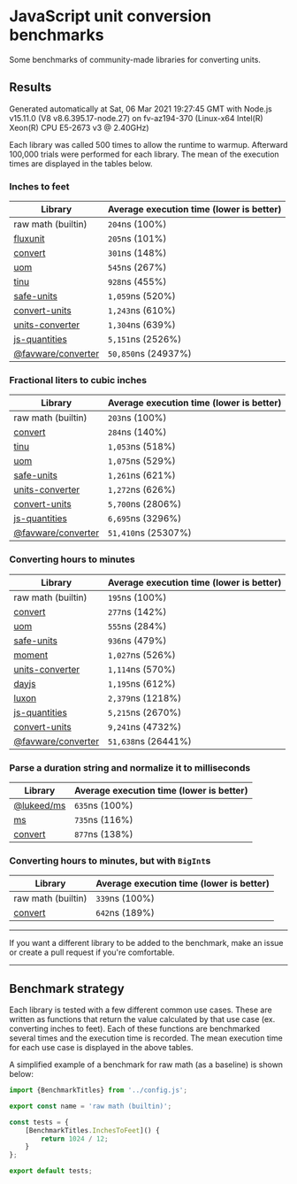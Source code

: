 # JavaScript unit conversion benchmarks

Some benchmarks of community-made libraries for converting units.

## Results

<!-- beginblock(results) -->

Generated automatically at Sat, 06 Mar 2021 19:27:45 GMT with Node.js v15.11.0 (V8 v8.6.395.17-node.27) on fv-az194-370 (Linux-x64 Intel(R) Xeon(R) CPU E5-2673 v3 @ 2.40GHz)

Each library was called 500 times to allow the runtime to warmup.
Afterward 100,000 trials were performed for each library.
The mean of the execution times are displayed in the tables below.

### Inches to feet

| Library                                                            | Average execution time (lower is better) |
| ------------------------------------------------------------------ | ---------------------------------------- |
| raw math (builtin)                                                 | `204`ns (100%)                           |
| [fluxunit](https://npmjs.com/package/fluxunit)                     | `205`ns (101%)                           |
| [convert](https://npmjs.com/package/convert)                       | `301`ns (148%)                           |
| [uom](https://npmjs.com/package/uom)                               | `545`ns (267%)                           |
| [tinu](https://npmjs.com/package/tinu)                             | `928`ns (455%)                           |
| [safe-units](https://npmjs.com/package/safe-units)                 | `1,059`ns (520%)                         |
| [convert-units](https://npmjs.com/package/convert-units)           | `1,243`ns (610%)                         |
| [units-converter](https://npmjs.com/package/units-converter)       | `1,304`ns (639%)                         |
| [js-quantities](https://npmjs.com/package/js-quantities)           | `5,151`ns (2526%)                        |
| [@favware/converter](https://npmjs.com/package/@favware/converter) | `50,850`ns (24937%)                      |

### Fractional liters to cubic inches

| Library                                                            | Average execution time (lower is better) |
| ------------------------------------------------------------------ | ---------------------------------------- |
| raw math (builtin)                                                 | `203`ns (100%)                           |
| [convert](https://npmjs.com/package/convert)                       | `284`ns (140%)                           |
| [tinu](https://npmjs.com/package/tinu)                             | `1,053`ns (518%)                         |
| [uom](https://npmjs.com/package/uom)                               | `1,075`ns (529%)                         |
| [safe-units](https://npmjs.com/package/safe-units)                 | `1,261`ns (621%)                         |
| [units-converter](https://npmjs.com/package/units-converter)       | `1,272`ns (626%)                         |
| [convert-units](https://npmjs.com/package/convert-units)           | `5,700`ns (2806%)                        |
| [js-quantities](https://npmjs.com/package/js-quantities)           | `6,695`ns (3296%)                        |
| [@favware/converter](https://npmjs.com/package/@favware/converter) | `51,410`ns (25307%)                      |

### Converting hours to minutes

| Library                                                            | Average execution time (lower is better) |
| ------------------------------------------------------------------ | ---------------------------------------- |
| raw math (builtin)                                                 | `195`ns (100%)                           |
| [convert](https://npmjs.com/package/convert)                       | `277`ns (142%)                           |
| [uom](https://npmjs.com/package/uom)                               | `555`ns (284%)                           |
| [safe-units](https://npmjs.com/package/safe-units)                 | `936`ns (479%)                           |
| [moment](https://npmjs.com/package/moment)                         | `1,027`ns (526%)                         |
| [units-converter](https://npmjs.com/package/units-converter)       | `1,114`ns (570%)                         |
| [dayjs](https://npmjs.com/package/dayjs)                           | `1,195`ns (612%)                         |
| [luxon](https://npmjs.com/package/luxon)                           | `2,379`ns (1218%)                        |
| [js-quantities](https://npmjs.com/package/js-quantities)           | `5,215`ns (2670%)                        |
| [convert-units](https://npmjs.com/package/convert-units)           | `9,241`ns (4732%)                        |
| [@favware/converter](https://npmjs.com/package/@favware/converter) | `51,638`ns (26441%)                      |

### Parse a duration string and normalize it to milliseconds

| Library                                            | Average execution time (lower is better) |
| -------------------------------------------------- | ---------------------------------------- |
| [@lukeed/ms](https://npmjs.com/package/@lukeed/ms) | `635`ns (100%)                           |
| [ms](https://npmjs.com/package/ms)                 | `735`ns (116%)                           |
| [convert](https://npmjs.com/package/convert)       | `877`ns (138%)                           |

### Converting hours to minutes, but with `BigInt`s

| Library                                      | Average execution time (lower is better) |
| -------------------------------------------- | ---------------------------------------- |
| raw math (builtin)                           | `339`ns (100%)                           |
| [convert](https://npmjs.com/package/convert) | `642`ns (189%)                           |

<!-- endblock(results) -->

---

If you want a different library to be added to the benchmark, make an issue or create a pull request if you're comfortable.

---

## Benchmark strategy

Each library is tested with a few different common use cases.
These are written as functions that return the value calculated by that use case (ex. converting inches to feet).
Each of these functions are benchmarked several times and the execution time is recorded.
The mean execution time for each use case is displayed in the above tables.

A simplified example of a benchmark for raw math (as a baseline) is shown below:

```js
import {BenchmarkTitles} from '../config.js';

export const name = 'raw math (builtin)';

const tests = {
	[BenchmarkTitles.InchesToFeet]() {
		return 1024 / 12;
	}
};

export default tests;
```
